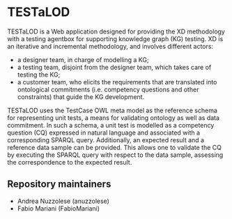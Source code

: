 # TESTaLOD

TESTaLOD is a Web application designed for providing the XD methodology with a testing agentbox for supporting knowledge graph (KG) testing. XD is an iterative and incremental methodology, and involves different actors:

 - a designer team, in charge of modelling a KG;
 - a testing team, disjoint from the designer team, which takes care of testing the KG;
 - a customer team, who elicits the requirements that are translated into ontological commitments (i.e. competency questions and other constraints) that guide the KG development.

TESTaLOD uses the TestCase OWL meta model as the reference schema for representing unit tests, a means for validating ontology as well as data commitment. In such a schema, a unit test is modelled as a competency question (CQ) expressed in natural language and associated with a corresponding SPARQL query. Additionally, an expected result and a reference data sample can be provided. This allows one to validate the CQ by executing the SPARQL query with respect to the data sample, assessing the correspondence to the expected result. 

## Repository maintainers

 - Andrea Nuzzolese (anuzzolese)
 - Fabio Mariani (FabioMariani)
